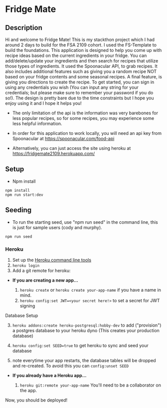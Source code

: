 # Fridge Mate

## Description

Hi and welcome to Fridge Mate! This is my stackthon project which I had around 2 days to build for the FSA 2109 cohort. I used the FS-Template to build the foundations. This application is designed to help you come up with recipe ideas based on the current ingredients in your fridge. You can add/delete/update your ingredients and then search for recipes that utilize those types of ingredients. It used the Spoonacular API, to grab recipes. It also includes additional features such as giving you a random recipe NOT based on your fridge contents and some seasonal recipes. A final feature, is giving you directions to create the recipe. To get started, you can sign in using any credentials you wish (You can input any string for your credentials; but please make sure to remember your password if you do so!). The design is pretty bare due to the time constraints but I hope you enjoy using it and I hope it helps you!


* The only limitation of the api is the information was very barebones for less popular recipes, so for some recipes, you may experience some less helpful information.

* In order for this application to work locally, you will need an api key from Spoonacular at https://spoonacular.com/food-api

* Alternatively, you can just access the site using heroku at https://fridgemate2109.herokuapp.com/

## Setup

* Npm install

```
npm install
npm run start:dev
```

## Seeding

* To run the starting seed, use "npm run seed" in the command line, this is just for sample users (cody and murphy).

```
npm run seed
```


### Heroku

1.  Set up the [Heroku command line tools][heroku-cli]
2.  `heroku login`
3.  Add a git remote for heroku:

[heroku-cli]: https://devcenter.heroku.com/articles/heroku-cli

* **If you are creating a new app...**

  1.  `heroku create` or `heroku create your-app-name` if you have a
      name in mind.
  2.  `heroku config:set JWT=<your secret here!>` to set a secret for JWT signing

Database Setup

  3.  `heroku addons:create heroku-postgresql:hobby-dev` to add
      ("provision") a postgres database to your heroku dyno (This creates your production database)

  4.  `heroku config:set SEED=true` to get heroku to sync and seed your database

  5.   note everytime your app restarts, the database tables will be dropped and re-created. To avoid this you can `config:unset SEED`


* **If you already have a Heroku app...**

  1.  `heroku git:remote your-app-name` You'll need to be a
      collaborator on the app.


Now, you should be deployed!

